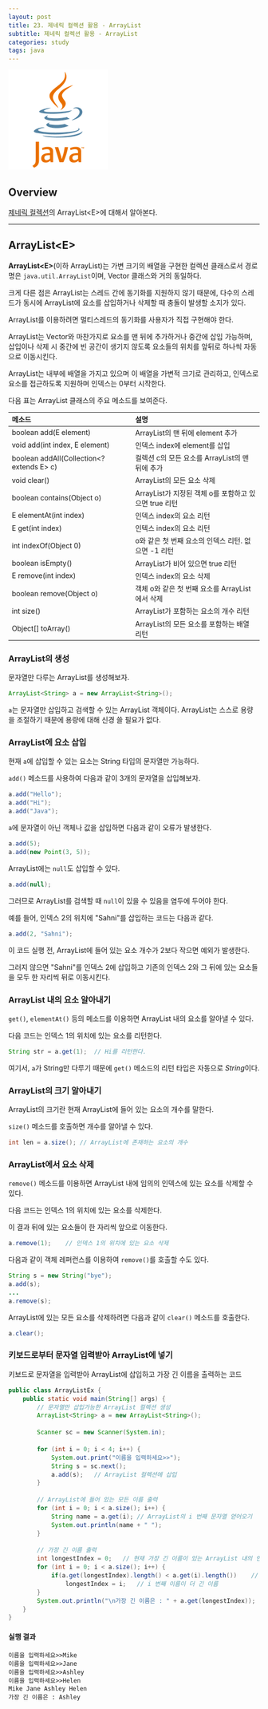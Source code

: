 ```yaml
---
layout: post
title: 23. 제네릭 컬렉션 활용 - ArrayList
subtitle: 제네릭 컬렉션 활용 - ArrayList
categories: study
tags: java
---
```


![javalogo](/assets/img/logo/java-logo.png)

## Overview 

[제네릭 컬렉션](/study/2019/08/29/java_21_collection/)의 ArrayList&lt;E&gt;에 대해서 알아본다.

***

## ArrayList&lt;E&gt;

**ArrayList&lt;E&gt;**(이하 ArrayList)는 가변 크기의 배열을 구현한 컬렉션 클래스로서 경로명은 `java.util.ArrayList`이며, Vector 클래스와 거의 동일하다.

크게 다른 점은 ArrayList는 스레드 간에 동기화를 지원하지 않기 때문에, 다수의 스레드가 동시에 ArrayList에 요소를 삽입하거나 삭제할 때 충돌이 발생할 소지가 있다.

ArrayList를 이용하려면 멀티스레드의 동기화를 사용자가 직접 구현해야 한다.

ArrayList는 Vector와 마찬가지로 요소를 맨 뒤에 추가하거나 중간에 삽입 가능하며, 삽입이나 삭제 시 중간에 빈 공간이 생기지 않도록 요소들의 위치를 앞뒤로 하나씩 자동으로 이동시킨다.

ArrayList는 내부에 배열을 가지고 있으며 이 배열을 가변적 크기로 관리하고, 인덱스로 요소를 접근하도록 지원하며 인덱스는 0부터 시작한다.

다음 표는 ArrayList 클래스의 주요 메소드를 보여준다.

| 메소드 | 설명 |
| :---------- | :---------- |
| boolean add(E element) | ArrayList의 맨 뒤에 element 추가 |
| void add(int index, E element) | 인덱스 index에 element를 삽입 |
| boolean addAll(Collection&lt;? extends E&gt; c) | 컬렉션 c의 모든 요소를 ArrayList의 맨 뒤에 추가 |
| void clear() | ArrayList의 모든 요소 삭제 |
| boolean contains(Object o) | ArrayList가 지정된 객체 o를 포함하고 있으면 true 리턴 |
| E elementAt(int index) | 인덱스 index의 요소 리턴 |
| E get(int index) | 인텍스 index의 요소 리턴 |
| int indexOf(Object 0) | o와 같은 첫 번째 요소의 인덱스 리턴. 없으면 -1 리턴 |
| boolean isEmpty() | ArrayList가 비어 있으면 true 리턴 |
| E remove(int index) | 인덱스 index의 요소 삭제 |
| boolean remove(Object o) | 객체 o와 같은 첫 번째 요소를 ArrayList에서 삭제 |
| int size() | ArrayList가 포함하는 요소의 개수 리턴 |
| Object[] toArray() | ArrayList의 모든 요소를 포함하는 배열 리턴 |

### ArrayList의 생성

문자열만 다루는 ArrayList를 생성해보자.

```java
ArrayList<String> a = new ArrayList<String>();
```

`a`는 문자열만 삽입하고 검색할 수 있는 ArrayList 객체이다. ArrayList는 스스로 용량을 조절하기 때문에 용량에 대해 신경 쓸 필요가 없다.

### ArrayList에 요소 삽입

현재 `a`에 삽입할 수 있는 요소는 String 타입의 문자열만 가능하다.

`add()` 메소드를 사용하여 다음과 같이 3개의 문자열을 삽입해보자.

```java
a.add("Hello");
a.add("Hi");
a.add("Java");
```

`a`에 문자열이 아닌 객체나 값을 삽입하면 다음과 같이 오류가 발생한다.

```java
a.add(5);
a.add(new Point(3, 5));
```

ArrayList에는 `null`도 삽입할 수 있다.

```java
a.add(null);
```

그러므로 ArrayList를 검색할 때 `null`이 있을 수 있음을 염두에 두어야 한다.


예를 들어, 인덱스 2의 위치에 "Sahni"를 삽입하는 코드는 다음과 같다.

```java
a.add(2, "Sahni");
```

이 코드 실행 전, ArrayList에 들어 있는 요소 개수가 2보다 작으면 예외가 발생한다.

그러지 않으면 "Sahni"를 인덱스 2에 삽입하고 기존의 인덱스 2와 그 뒤에 있는 요소들을 모두 한 자리씩 뒤로 이동시킨다.

### ArrayList 내의 요소 알아내기

`get()`, `elementAt()` 등의 메소드를 이용하면 ArrayList 내의 요소를 알아낼 수 있다.

다음 코드는 인덱스 1의 위치에 있는 요소를 리턴한다.

```java
String str = a.get(1);  // Hi를 리턴한다.
```

여기서, `a`가 String만 다루기 때문에 `get()` 메소드의 리턴 타입은 자동으로 *String*이다.

### ArrayList의 크기 알아내기

ArrayList의 크기란 현재 ArrayList에 들어 있는 요소의 개수를 말한다.

`size()` 메소드를 호출하면 개수를 알아낼 수 있다.

```java
int len = a.size(); // ArrayList에 존재하는 요소의 개수
```


### ArrayList에서 요소 삭제

`remove()` 메소드를 이용하면 ArrayList 내에 임의의 인덱스에 있는 요소를 삭제할 수 있다.

다음 코드는 인덱스 1의 위치에 있는 요소를 삭제한다.

이 결과 뒤에 있는 요소들이 한 자리씩 앞으로 이동한다.

```java
a.remove(1);    // 인덱스 1의 위치에 있는 요소 삭제
```

다음과 같이 객체 레퍼런스를 이용하여 `remove()`를 호출할 수도 있다.

```java
String s = new String("bye");
a.add(s);
...
a.remove(s);
```

ArrayList에 있는 모든 요소를 삭제하려면 다음과 같이 `clear()` 메소드를 호출한다.

```java
a.clear();
```

### 키보드로부터 문자열 입력받아 ArrayList에 넣기

키보드로 문자열을 입력받아 ArrayList에 삽입하고 가장 긴 이름을 출력하는 코드

```java
public class ArrayListEx {
    public static void main(String[] args) {
        // 문자열만 삽입가능한 ArrayList 컬렉션 생성
        ArrayList<String> a = new ArrayList<String>();

        Scanner sc = new Scanner(System.in);

        for (int i = 0; i < 4; i++) {
            System.out.print("이름을 입력하세요>>");
            String s = sc.next();
            a.add(s);   // ArrayList 컬렉션에 삽입
        }

        // ArrayList에 들어 있는 모든 이름 출력
        for (int i = 0; i < a.size(); i++) {
            String name = a.get(i); // ArrayList의 i 번째 문자열 얻어오기
            System.out.println(name + " ");
        }

        // 가장 긴 이름 출력
        int longestIndex = 0;   // 현재 가장 긴 이름이 있는 ArrayList 내의 인덱스
        for (int i = 0; i < a.size(); i++) {
            if(a.get(longestIndex).length() < a.get(i).length())    // 이름 길이 비교
                longestIndex = i;   // i 번째 이름이 더 긴 이름
        }
        System.out.println("\n가장 긴 이름은 : " + a.get(longestIndex));
    }
}
```

#### 실행 결과

```
이름을 입력하세요>>Mike
이름을 입력하세요>>Jane
이름을 입력하세요>>Ashley
이름을 입력하세요>>Helen
Mike Jane Ashley Helen 
가장 긴 이름은 : Ashley
```